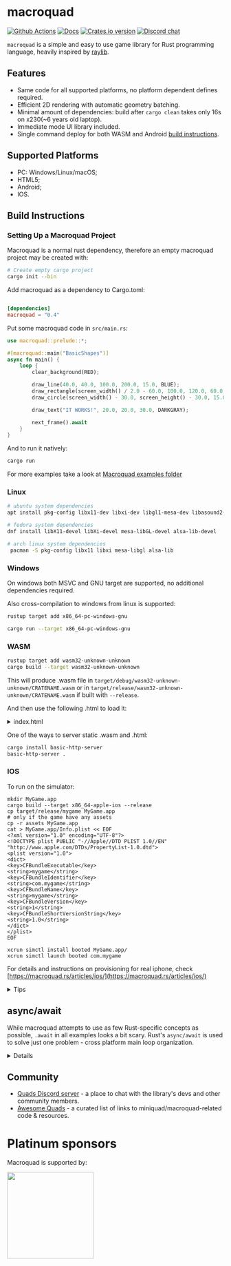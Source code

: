 # macroquad

[![Github Actions](https://github.com/not-fl3/macroquad/workflows/CI/badge.svg)](https://github.com/not-fl3/macroquad/actions?query=workflow%3A)
[![Docs](https://docs.rs/macroquad/badge.svg?version=0.4.5)](https://docs.rs/macroquad/0.4.5/macroquad/index.html)
[![Crates.io version](https://img.shields.io/crates/v/macroquad.svg)](https://crates.io/crates/macroquad)
[![Discord chat](https://img.shields.io/discord/710177966440579103.svg?label=discord%20chat)](https://discord.gg/WfEp6ut)

`macroquad` is a simple and easy to use game library for Rust programming language, heavily inspired by [raylib](https://github.com/raysan5/raylib).

## Features

* Same code for all supported platforms, no platform dependent defines required.
* Efficient 2D rendering with automatic geometry batching.
* Minimal amount of dependencies: build after `cargo clean` takes only 16s on x230(~6 years old laptop).
* Immediate mode UI library included.
* Single command deploy for both WASM and Android [build instructions](https://github.com/not-fl3/miniquad/#building-examples).

## Supported Platforms

* PC: Windows/Linux/macOS;
* HTML5;
* Android;
* IOS.

## Build Instructions

### Setting Up a Macroquad Project

Macroquad is a normal rust dependency, therefore an empty macroquad project may be created with:

```bash
# Create empty cargo project
cargo init --bin
```

Add macroquad as a dependency to Cargo.toml:
```toml

[dependencies]
macroquad = "0.4"
```

Put some macroquad code in `src/main.rs`:
```rust
use macroquad::prelude::*;

#[macroquad::main("BasicShapes")]
async fn main() {
    loop {
        clear_background(RED);

        draw_line(40.0, 40.0, 100.0, 200.0, 15.0, BLUE);
        draw_rectangle(screen_width() / 2.0 - 60.0, 100.0, 120.0, 60.0, GREEN);
        draw_circle(screen_width() - 30.0, screen_height() - 30.0, 15.0, YELLOW);

        draw_text("IT WORKS!", 20.0, 20.0, 30.0, DARKGRAY);

        next_frame().await
    }
}
```

And to run it natively:
```bash
cargo run
```

For more examples take a look at [Macroquad examples folder](https://github.com/not-fl3/macroquad/tree/master/examples)

### Linux

```bash
# ubuntu system dependencies
apt install pkg-config libx11-dev libxi-dev libgl1-mesa-dev libasound2-dev

# fedora system dependencies
dnf install libX11-devel libXi-devel mesa-libGL-devel alsa-lib-devel

# arch linux system dependencies
 pacman -S pkg-config libx11 libxi mesa-libgl alsa-lib
```

### Windows

On windows both MSVC and GNU target are supported, no additional dependencies required.

Also cross-compilation to windows from linux is supported:

```sh
rustup target add x86_64-pc-windows-gnu

cargo run --target x86_64-pc-windows-gnu
```

### WASM

```sh
rustup target add wasm32-unknown-unknown
cargo build --target wasm32-unknown-unknown
```

This will produce .wasm file in `target/debug/wasm32-unknown-unknown/CRATENAME.wasm` or in `target/release/wasm32-unknown-unknown/CRATENAME.wasm` if built with `--release`.

And then use the following .html to load it:

<details><summary>index.html</summary>

```html
<html lang="en">

<head>
    <meta charset="utf-8">
    <title>TITLE</title>
    <style>
        html,
        body,
        canvas {
            margin: 0px;
            padding: 0px;
            width: 100%;
            height: 100%;
            overflow: hidden;
            position: absolute;
            background: black;
            z-index: 0;
        }
    </style>
</head>

<body>
    <canvas id="glcanvas" tabindex='1'></canvas>
    <!-- Minified and statically hosted version of https://github.com/not-fl3/macroquad/blob/master/js/mq_js_bundle.js -->
    <script src="https://not-fl3.github.io/miniquad-samples/mq_js_bundle.js"></script>
    <script>load("CRATENAME.wasm");</script> <!-- Your compiled wasm file -->
</body>

</html>
```
</details>

One of the ways to server static .wasm and .html:

```sh
cargo install basic-http-server
basic-http-server .
```

### IOS

To run on the simulator:

```
mkdir MyGame.app
cargo build --target x86_64-apple-ios --release
cp target/release/mygame MyGame.app
# only if the game have any assets
cp -r assets MyGame.app
cat > MyGame.app/Info.plist << EOF
<?xml version="1.0" encoding="UTF-8"?>
<!DOCTYPE plist PUBLIC "-//Apple//DTD PLIST 1.0//EN" "http://www.apple.com/DTDs/PropertyList-1.0.dtd">
<plist version="1.0">
<dict>
<key>CFBundleExecutable</key>
<string>mygame</string>
<key>CFBundleIdentifier</key>
<string>com.mygame</string>
<key>CFBundleName</key>
<string>mygame</string>
<key>CFBundleVersion</key>
<string>1</string>
<key>CFBundleShortVersionString</key>
<string>1.0</string>
</dict>
</plist>
EOF

xcrun simctl install booted MyGame.app/
xcrun simctl launch booted com.mygame
```

For details and instructions on provisioning for real iphone, check [https://macroquad.rs/articles/ios/](https://macroquad.rs/articles/ios/)

<details>
<summary>Tips</summary>
Adding the following snippet to your Cargo.toml ensures that all dependencies compile in release even in debug mode. In macroquad, this has the effect of making images load several times faster and your applications much more performant, while keeping compile times miraculously low.

```toml
[profile.dev.package.'*']
opt-level = 3
```
</details>

## async/await

While macroquad attempts to use as few Rust-specific concepts as possible, `.await` in all examples looks a bit scary.
Rust's `async/await` is used to solve just one problem - cross platform main loop organization.

<details>
<summary>Details</summary>


The problem: on WASM and android it's not really easy to organize the main loop like this:
```
fn main() {
    // do some initialization

    // start main loop
    loop {
        // handle input

        // update logic

        // draw frame
    }
}
```

It is fixable on Android with threads, but on web there is not way to "pause" and "resume" WASM execution, so no WASM code should block ever.
While that loop is blocking for the entire game execution!
The C++ solution for that problem: https://kripken.github.io/blog/wasm/2019/07/16/asyncify.html

But in Rust we have async/await. Rust's `futures` are basically continuations - `future`'s stack may be stored into a variable to pause/resume execution of future's code at a later point.

async/await support in macroquad comes without any external dependencies - no runtime, no executors and futures-rs is not involved. It's just a way to preserve `main`'s stack on WASM and keep the code cross platform without any WASM-specific main loop.
</Details>

## Community

- [Quads Discord server](https://discord.gg/WfEp6ut) - a place to chat with the library's devs and other community members.
- [Awesome Quads](https://github.com/ozkriff/awesome-quads) - a curated list of links to miniquad/macroquad-related code & resources.

# Platinum sponsors

Macroquad is supported by:

<p>
  <a href="https://embark-studios.com">
    <img src="https://www.embark.dev/img/logo_black.png" width="201px">
  </a>
</p>

